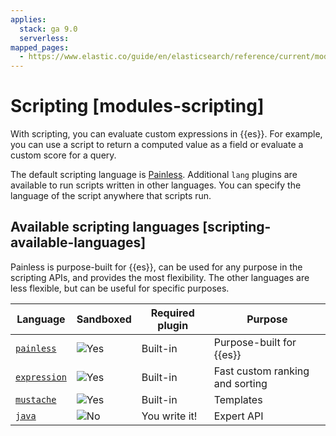 ```yaml
---
applies:
  stack: ga 9.0
  serverless:
mapped_pages:
  - https://www.elastic.co/guide/en/elasticsearch/reference/current/modules-scripting.html
---
```


# Scripting [modules-scripting]

With scripting, you can evaluate custom expressions in {{es}}. For example, you can use a script to return a computed value as a field or evaluate a custom score for a query.

The default scripting language is [Painless](scripting/modules-scripting-painless.md). Additional `lang` plugins are available to run scripts written in other languages. You can specify the language of the script anywhere that scripts run.


## Available scripting languages [scripting-available-languages] 

Painless is purpose-built for {{es}}, can be used for any purpose in the scripting APIs, and provides the most flexibility. The other languages are less flexible, but can be useful for specific purposes.

| Language | Sandboxed | Required plugin | Purpose |
| --- | --- | --- | --- |
| [`painless`](scripting/modules-scripting-painless.md) | ![Yes](https://doc-icons.s3.us-east-2.amazonaws.com/icon-yes.png "") | Built-in | Purpose-built for {{es}} |
| [`expression`](scripting/modules-scripting-expression.md) | ![Yes](https://doc-icons.s3.us-east-2.amazonaws.com/icon-yes.png "") | Built-in | Fast custom ranking and sorting |
| [`mustache`](../solutions/search/search-templates.md) | ![Yes](https://doc-icons.s3.us-east-2.amazonaws.com/icon-yes.png "") | Built-in | Templates |
| [`java`](scripting/modules-scripting-engine.md) | ![No](https://doc-icons.s3.us-east-2.amazonaws.com/icon-no.png "") | You write it! | Expert API |

